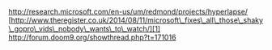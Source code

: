 <http://research.microsoft.com/en-us/um/redmond/projects/hyperlapse/>  
[http://www.theregister.co.uk/2014/08/11/microsoft\_fixes\_all\_those\_shaky\_gopro\_vids\_nobody\_wants\_to\_watch/][1]  
<http://forum.doom9.org/showthread.php?t=171016>

 [1]: http://www.theregister.co.uk/2014/08/11/microsoft_fixes_all_those_shaky_gopro_vids_nobody_wants_to_watch/